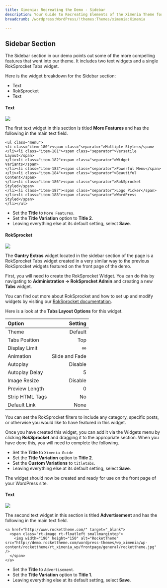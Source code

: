```yaml
---
title: Ximenia: Recreating the Demo - Sidebar
description: Your Guide to Recreating Elements of the Ximenia Theme for WordPress
breadcrumb: /wordpress:WordPress/!themes:Themes/ximenia:Ximenia

---
```


Sidebar Section
-----
The Sidebar section in our demo points out some of the more compelling features that went into our theme. It includes two text widgets and a single RokSprocket Tabs widget.

Here is the widget breakdown for the Sidebar section:

* Text
* RokSprocket
* Text

#### Text
![][demo1]

The first text widget in this section is titled **More Features** and has the following in the main text field.

~~~
<ul class="menu">
<li class="item-180"><span class="separator">Multiple Styles</span>
</li><li class="item-181"><span class="separator">Versatile Layout</span>
</li><li class="item-182"><span class="separator">Widget Variants</span>
</li><li class="item-183"><span class="separator">Powerful Menu</span>
</li><li class="item-184"><span class="separator">Beautiful Content</span>
</li><li class="item-186"><span class="separator">RokSprocket Styled</span>
</li><li class="item-187"><span class="separator">Logo Picker</span>
</li><li class="item-188"><span class="separator">WordPress Styled</span>
</li></ul>
~~~

* Set the **Title** to `More Features`.
* Set the **Title Variation** option to **Title 2**.
* Leaving everything else at its default setting, select **Save**.

#### RokSprocket
![][demo2]

The **Gantry Extras** widget located in the sidebar section of the page is a RokSprocket Tabs widget created in a very similar way to the previous RokSprocket widgets featured on the front page of the demo.

First, you will need to create the RokSprocket Widget. You can do this by navigating to **Administration -> RokSprocket Admin** and creating a new **Tabs** widget. 

You can find out more about RokSprocket and how to set up and modify widgets by visiting our [RokSprocket documentation](../../plugins/roksprocket/).

Here is a look at the **Tabs Layout Options** for this widget.

| Option          |        Setting |  
| :-------------- | -------------: |  
| Theme           |        Default |  
| Tabs Position   |            Top |  
| Display Limit   |              ∞ |  
| Animation       | Slide and Fade |  
| Autoplay        |        Disable |  
| Autoplay Delay  |              5 |  
| Image Resize    |        Disable |  
| Preview Length  |              0 |  
| Strip HTML Tags |             No |  
| Default Link    |           None |  

You can set the RokSprocket filters to include any category, specific posts, or otherwise you would like to have featured in this widget.

Once you have created this widget, you can add it via the Widgets menu by clicking **RokSprocket** and dragging it to the appropriate section. When you have done this, you will need to complete the following.

* Set the **Title** to `Ximenia Guide`
* Set the **Title Variation** option to **Title 2**.
* Set the **Custom Variations** to `titletabs`.
* Leaving everything else at its default setting, select **Save**.

The widget should now be created and ready for use on the front page of your WordPress site.

#### Text
![][demo3]

The second text widget in this section is titled **Advertisement** and has the following in the main text field.

~~~
<a href="http://www.rockettheme.com/" target="_blank">
  <span class="rt-image rt-floatleft smallmargintop">
    <img width="190" height="150" alt="RocketTheme" src="http://demo.rockettheme.com/wordpress-themes/wp_ximenia/wp-content/rockettheme/rt_ximenia_wp/frontpage/general/rockettheme.jpg" />
  </span>
</a>
~~~

* Set the **Title** to `Advertisement`.
* Set the **Title Variation** option to **Title 1**.
* Leaving everything else at its default setting, select **Save**.

[demo1]: assets/demo_widget_7.jpeg
[demo2]: assets/demo_widget_8.jpeg
[demo3]: assets/demo_widget_9.jpeg
[roksprocket]: ../../plugins/roksprocket
